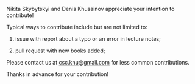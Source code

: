 Nikita Skybytskyi and Denis Khusainov appreciate your intention to contribute!

Typical ways to contribute include but are not limited to:

1. issue with report about a typo or an error in lecture notes;

2. pull request with new books added;

Please contact us at csc.knu@gmail.com for less common contributions.

Thanks in advance for your contribution!
